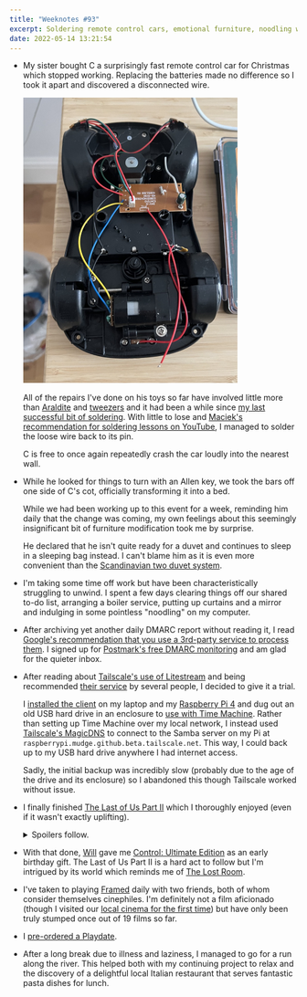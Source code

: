 ```yaml
---
title: "Weeknotes #93"
excerpt: Soldering remote control cars, emotional furniture, noodling with Tailscale, finishing The Last of Us Part II and the relationship between pasta and running.
date: 2022-05-14 13:21:54
---
```

*   My sister bought C a surprisingly fast remote control car for Christmas which stopped working. Replacing the batteries made no difference so I took it apart and discovered a disconnected wire.

    <p class="center"><img src="/i/broken-car.jpg" alt="" width="375" height="500"></p>

    All of the repairs I've done on his toys so far have involved little more than [Araldite](https://www.go-araldite.com) and [tweezers](/2022/01/27/weeknotes-87/) and it had been a while since [my last successful bit of soldering](/2020/12/21/weeknotes-59-and-60/). With little to lose and [Maciek's recommendation for soldering lessons on YouTube](https://www.youtube.com/watch?v=vIT4ra6Mo0s), I managed to solder the loose wire back to its pin.

    C is free to once again repeatedly crash the car loudly into the nearest wall.

*   While he looked for things to turn with an Allen key, we took the bars off one side of C's cot, officially transforming it into a bed.

    While we had been working up to this event for a week, reminding him daily that the change was coming, my own feelings about this seemingly insignificant bit of furniture modification took me by surprise.

    He declared that he isn't quite ready for a duvet and continues to sleep in a sleeping bag instead. I can't blame him as it is even more convenient than the [Scandinavian two duvet system](https://www.scandinaviastandard.com/two-duvets-in-scandinavia/).

*   I'm taking some time off work but have been characteristically struggling to unwind. I spent a few days clearing things off our shared to-do list, arranging a boiler service, putting up curtains and a mirror and indulging in some pointless "noodling" on my computer.

*   After archiving yet another daily DMARC report without reading it, I read [Google's recommendation that you use a 3rd-party service to process them](https://support.google.com/a/answer/10032472?hl=en). I signed up for [Postmark's free DMARC monitoring](https://dmarc.postmarkapp.com) and am glad for the quieter inbox.

*   After reading about [Tailscale's use of Litestream](https://tailscale.com/blog/database-for-2022/) and being recommended [their service](https://tailscale.com) by several people, I decided to give it a trial.

    I [installed the client](https://tailscale.com/download/) on my laptop and my [Raspberry Pi 4](https://www.raspberrypi.com/products/raspberry-pi-4-model-b/) and dug out an old USB hard drive in an enclosure to [use with Time Machine](/2019/11/12/using-a-raspberry-pi-for-time-machine/). Rather than setting up Time Machine over my local network, I instead used [Tailscale's MagicDNS](https://tailscale.com/kb/1081/magicdns/) to connect to the Samba server on my Pi at `raspberrypi.mudge.github.beta.tailscale.net`. This way, I could back up to my USB hard drive anywhere I had internet access.

    Sadly, the initial backup was incredibly slow (probably due to the age of the drive and its enclosure) so I abandoned this though Tailscale worked without issue.

*   I finally finished [The Last of Us Part II](https://www.playstation.com/en-gb/games/the-last-of-us-part-ii/) which I thoroughly enjoyed (even if it wasn't exactly uplifting).

    <details><summary>Spoilers follow.</summary><p>At the halfway point of the game (when Abby catches up to Ellie in the theatre), I thought I knew how it was going to end: that, through Abby's eyes, we would slowly learn that Ellie had been the bad guy all along. That her mindless quest for revenge at any cost would make her irredeemable in our eyes. I hoped the game would try to change our mind about someone we had grown to love over the course of Part I so successfully that when the game returned us to that scene in the theatre in Abby's shoes, we would happily pull the trigger.</p><p>It didn't go that way but I still welcomed the chance to scrutinise Ellie's (appalling) behaviour in a type of game where that rarely happens.</p></details>

*   With that done, [Will](http://willhigo.com) gave me [Control: Ultimate Edition](https://www.playstation.com/en-gb/games/control/) as an early birthday gift. The Last of Us Part II is a hard act to follow but I'm intrigued by its world which reminds me of [The Lost Room](https://www.imdb.com/title/tt0830361/?ref_=nm_flmg_act_12).

*   I've taken to playing [Framed](https://framed.wtf) daily with two friends, both of whom consider themselves cinephiles. I'm definitely not a film aficionado (though I visited our [local cinema for the first time](https://www.ilkleycinema.co.uk)) but have only been truly stumped once out of 19 films so far.

*   I [pre-ordered a Playdate](https://shop.play.date).

*   After a long break due to illness and laziness, I managed to go for a run along the river. This helped both with my continuing project to relax and the discovery of a delightful local Italian restaurant that serves fantastic pasta dishes for lunch.
